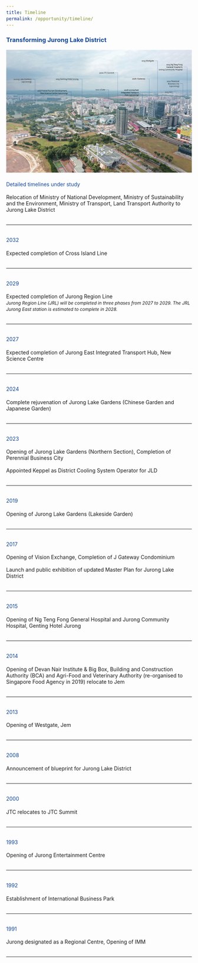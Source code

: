 ```yaml
---
title: Timeline
permalink: /opportunity/timeline/
---
```

<h3 style="color:#124596; font-weight:bold;">Transforming Jurong Lake District</h3>

![Alt text for image on Isomer site](/images/mapJLD-01.png)

<h4 style="color:#124596; font-weight:normal;">Detailed timelines under study</h4>
Relocation of Ministry of National Development, Ministry of Sustainability and the Environment, Ministry of Transport, Land Transport Authority to Jurong Lake District

<hr style="margin:2rem 0;">

<h4 style="color:#124596; font-weight:normal;">2032</h4>
Expected completion of Cross Island Line

<hr style="margin:2rem 0;">

<h4 style="color:#124596; font-weight:normal;margin-top: 10px;">2029</h4>
Expected completion of Jurong Region Line
 <br> <span style="font-size:12px; font-style:italic;">Jurong Region Line (JRL) will be completed in three phases from 2027 to 2029. The JRL Jurong East station is estimated to complete in 2028.</span>
<hr style="margin:2rem 0;">

<h4 style="color:#124596; font-weight:normal;margin-top: 10px;">2027</h4>
Expected completion of Jurong East Integrated Transport Hub, New Science Centre

<hr style="margin:2rem 0;">

<h4 style="color:#124596; font-weight:normal;margin-top: 10px;">2024</h4>
Complete rejuvenation of Jurong Lake Gardens (Chinese Garden and Japanese Garden) 

<hr style="margin:2rem 0;">

<h4 style="color:#124596; font-weight:normal;margin-top: 10px;">2023</h4>
Opening of Jurong Lake Gardens (Northern Section), Completion of Perennial Business City<br><br> Appointed Keppel as District Cooling System Operator for JLD

<hr style="margin:2rem 0;">

<h4 style="color:#124596; font-weight:normal;margin-top: 10px;">2019</h4>
Opening of Jurong Lake Gardens (Lakeside Garden)

<hr style="margin:2rem 0;">

<h4 style="color:#124596; font-weight:normal;margin-top: 10px;">2017</h4>
Opening of Vision Exchange, Completion of J Gateway Condominium <br> <br>Launch and public exhibition of updated Master Plan for Jurong Lake District

<hr style="margin:2rem 0;">

<h4 style="color:#124596; font-weight:normal;margin-top: 10px;">2015</h4>
Opening of Ng Teng Fong General Hospital and Jurong Community Hospital, Genting Hotel Jurong

<hr style="margin:2rem 0;">

<h4 style="color:#124596; font-weight:normal;margin-top: 10px;">2014</h4>
Opening of Devan Nair Institute &amp; Big Box, Building and Construction Authority (BCA) and Agri-Food and Veterinary Authority (re-organised to Singapore Food Agency in 2019) relocate to Jem

<hr style="margin:2rem 0;">

<h4 style="color:#124596; font-weight:normal;margin-top: 10px;">2013</h4>
Opening of Westgate, Jem 

<hr style="margin:2rem 0;">

<h4 style="color:#124596; font-weight:normal;margin-top: 10px;">2008</h4>
Announcement of blueprint for Jurong Lake District

<hr style="margin:2rem 0;">

<h4 style="color:#124596; font-weight:normal;margin-top: 10px;">2000</h4>
JTC relocates to JTC Summit

<hr style="margin:2rem 0;">

<h4 style="color:#124596; font-weight:normal;margin-top: 10px;">1993</h4>
Opening of Jurong Entertainment Centre

<hr style="margin:2rem 0;">

<h4 style="color:#124596; font-weight:normal;margin-top: 10px;">1992</h4>
Establishment of International Business Park

<hr style="margin:2rem 0;">

<h4 style="color:#124596; font-weight:normal;margin-top: 10px;">1991</h4>
Jurong designated as a Regional Centre, Opening of IMM

<hr style="margin:2rem 0;">

<!-- add each new timeline segment 
<h4 style="color:#124596; font-weight:normal;margin-top: 10px;">YEAR</h4>
TIMELINE EVENT

<hr style="margin:2rem 0;">
-->